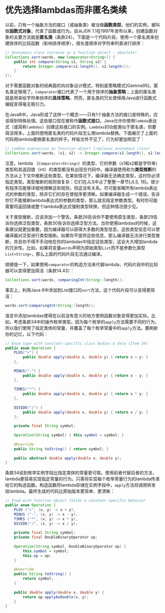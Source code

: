 # 优先选择lambdas而非匿名类续

以前，只有一个抽象方法的接口（或抽象类）被当做**函数类型**。他们的实例，被叫做**函数式对象**，代表了函数或行为。自从JDK 1.1在1997年发布以来，创建函数对象的主要方法就是**匿名类**（条款24）。下面是一个代码片段，使用一个匿名类来创建排序的比较函数（影响排序顺序），按长度顺序对字符串列表进行排序：

```java
// Anonymous class instance as a function object - obsolete!
Collections.sort(words, new Comparator<String>() {
	public int compare(String s1, String s2) {
		return Integer.compare(s1.length(), s2.length());
	}
});
```

对于需要函数对象的经典面的向对象设计模式，特别是策略模式[Gamma95]，匿名类足够用了。`Comparator`接口代表了一个用于排序的**抽象策略**；上面的匿名类就是用来给字符串排序的**具体策略**。然而，匿名类的冗长使得用Java进行函数式编程变得毫无吸引力。

在Java8中，Java形成了这样一个概念——只有1个抽象方法的接口是特殊的，应该得到特殊处理。这些接口现在被称作**函数式接口**，Java允许你使用`lambda`表达式（或简称`lambdas`）创建这些接口的实例。`Lambdas`的功能类似于匿名类，但要简洁得多。上面的使用匿名类的代码片段怎么用lambda替换。下面展示了上面的代码用lambda替换匿名类的样子。样板文件不见了，行为却更加明显了：

```java
// Lambda expression as function object (replaces anonymous class)
Collections.sort(words, (s1, s2) -> Integer.compare(s1.length(), s2.length()));
```

注意，lambda （`Comparator<String>`）的类型、它的参数（s1和s2都是字符串）类型和其返回值（int）的类型都没有出现在代码中。编译器使用称为**类型推断**的方法从上下文中推断这些类型。在某些情况下，编译器无法确定类型，这时你必须指定类型。类型推断的规则很复杂：它们在JLS中占了整整一章节[JLS, 18]。很少有程序员能够详细地理解这些规则，但这没有关系。尽可能省略所有lambda表达式的参数的类型，除非它们的存在使程序更清晰。如果编译器生成一个错误，告诉你它不能推断lambda表达式的参数的类型，那么就去指定参数类型。有时你可能需要将返回值或整个lambda表达式强制类型转换，但这种情况很少见。

关于类型推断，应该添加一个警告。条款26告诉你不要使用原生类型，条款29告诉你选择泛型类型，条款30告诉你选择泛型方法。当你使用lambdas的时候，这条建议就更加重要。因为编译器可以获得大多数的类型信息，这些类型信息可以使编译器对泛型进行类型推断。如果你不提供这些信息，那么编译器无法进行类型推断，并且你不得不手动地在你的lambdas中指定这些类型，这会大大增加lambda的冗余性。比如，如果将变量`words`声明为原始类型`List`而不是参数化类型`List<String>`，那么上面的代码片段无法通过编译。

顺便提一下，如果使用`comparator`的构造方法来代替lambda，代码片段中的比较器可以变得更加简洁（条款14.43）：

```java
Collections.sort(words, comparingInt(String::length));
```

事实上，利用Java 8中添加到List接口的`sort`方法，这个代码片段可以变得更简洁：

```java
words.sort(comparingInt(String::length));
```

语言中添加lambdas使得在以前没有意义的地方使用函数对象变得更加实际。比如，考虑条款34中的操作枚举类型。因为每个枚举的`apply`方法需要不同的行为，所以我们使用了指定类体的常量，并覆盖了每个枚举常量中的`apply`方法。要刷新你的记忆，以下代码：

```java
// Enum type with constant-specific class bodies & data (Item 34)
public enum Operation {
	PLUS("+") {
		public double apply(double x, double y) { return x + y; }
	},
    
	MINUS("-") {
		public double apply(double x, double y) { return x - y; }
	},
	
    TIMES("*") {
		public double apply(double x, double y) { return x * y; }
	},
    
	DIVIDE("/") {	
		public double apply(double x, double y) { return x / y; }
	};
    
	private final String symbol;
    
	Operation(String symbol) { this.symbol = symbol; }
    
	@Override
	public String toString() { return symbol; }
    
	public abstract double apply(double x, double y);
}
```

条款34说到枚举实例字段比指定类体的常量更可取。使用前者代替后者的方法，lambda更容易实现指定常量的行为。只需将实现每个枚举常量行为的lambda传递给它的构造函数。构造函数将lambda存储在实例字段中，`apply`方法将调用转发给lambda。最终生成的代码比原始版本更简单、更清晰：

```java
// Enum with function object fields & constant-specific behavior
public enum Operation {
	PLUS ("+", (x, y) -> x + y),
	MINUS ("-", (x, y) -> x - y),
	TIMES ("*", (x, y) -> x * y),
	DIVIDE("/", (x, y) -> x / y);
    
	private final String symbol;
	private final DoubleBinaryOperator op;
    
	Operation(String symbol, DoubleBinaryOperator op) {
		this.symbol = symbol;
		this.op = op;
	}
    
	@Override
    public String toString() {
        return symbol;
    }
    
	public double apply(double x, double y) {
		return op.applyAsDouble(x, y);
	}
}
```

